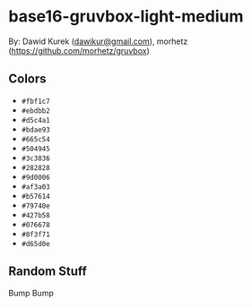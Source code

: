 # base16-gruvbox-light-medium

By: Dawid Kurek (dawikur@gmail.com), morhetz (https://github.com/morhetz/gruvbox)

## Colors

* `#fbf1c7`
* `#ebdbb2`
* `#d5c4a1`
* `#bdae93`
* `#665c54`
* `#504945`
* `#3c3836`
* `#282828`
* `#9d0006`
* `#af3a03`
* `#b57614`
* `#79740e`
* `#427b58`
* `#076678`
* `#8f3f71`
* `#d65d0e`

## Random Stuff

Bump
Bump
